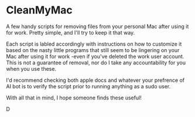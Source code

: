 # CleanMyMac
A few handy scripts for removing files from your personal Mac after using it for work.
Pretty simple, and I'll try to keep it that way. 

Each script is labled accordingly with instructions on how to customize it based on the 
nasty little programs that still seem to be lingering on your Mac after using it for work 
 -even if you've deleted the work user account.
This is not a guarantee of removal, nor do I take any accountability for you when you use these. 

I'd recommend checking both apple docs and whatever your prefrence of AI bot is to verify the script prior to running anything as a sudo user. 

With all that in mind, I hope someone finds these useful!

D